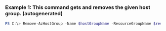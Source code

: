 ### Example 1: This command gets and removes the given host group. (autogenerated)
```powershell
PS C:\> Remove-AzHostGroup -Name $hostGroupName -ResourceGroupName $resourceGroupName
```


